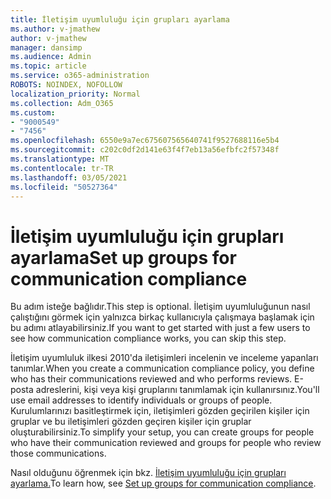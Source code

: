 ```yaml
---
title: İletişim uyumluluğu için grupları ayarlama
ms.author: v-jmathew
author: v-jmathew
manager: dansimp
ms.audience: Admin
ms.topic: article
ms.service: o365-administration
ROBOTS: NOINDEX, NOFOLLOW
localization_priority: Normal
ms.collection: Adm_O365
ms.custom:
- "9000549"
- "7456"
ms.openlocfilehash: 6550e9a7ec675607565640741f9527688116e5b4
ms.sourcegitcommit: c202c0df2d141e63f4f7eb13a56efbfc2f57348f
ms.translationtype: MT
ms.contentlocale: tr-TR
ms.lasthandoff: 03/05/2021
ms.locfileid: "50527364"
---
```

# <a name="set-up-groups-for-communication-compliance"></a><span data-ttu-id="f1278-102">İletişim uyumluluğu için grupları ayarlama</span><span class="sxs-lookup"><span data-stu-id="f1278-102">Set up groups for communication compliance</span></span>

<span data-ttu-id="f1278-103">Bu adım isteğe bağlıdır.</span><span class="sxs-lookup"><span data-stu-id="f1278-103">This step is optional.</span></span> <span data-ttu-id="f1278-104">İletişim uyumluluğunun nasıl çalıştığını görmek için yalnızca birkaç kullanıcıyla çalışmaya başlamak için bu adımı atlayabilirsiniz.</span><span class="sxs-lookup"><span data-stu-id="f1278-104">If you want to get started with just a few users to see how communication compliance works, you can skip this step.</span></span>  
  
<span data-ttu-id="f1278-105">İletişim uyumluluk ilkesi 2010'da iletişimleri incelenin ve inceleme yapanları tanımlar.</span><span class="sxs-lookup"><span data-stu-id="f1278-105">When you create a communication compliance policy, you define who has their communications reviewed and who performs reviews.</span></span> <span data-ttu-id="f1278-106">E-posta adreslerini, kişi veya kişi gruplarını tanımlamak için kullanırsınız.</span><span class="sxs-lookup"><span data-stu-id="f1278-106">You'll use email addresses to identify individuals or groups of people.</span></span> <span data-ttu-id="f1278-107">Kurulumlarınızı basitleştirmek için, iletişimleri gözden geçirilen kişiler için gruplar ve bu iletişimleri gözden geçiren kişiler için gruplar oluşturabilirsiniz.</span><span class="sxs-lookup"><span data-stu-id="f1278-107">To simplify your setup, you can create groups for people who have their communication reviewed and groups for people who review those communications.</span></span>  
  
<span data-ttu-id="f1278-108">Nasıl olduğunu öğrenmek için bkz. [İletişim uyumluluğu için grupları ayarlama.](https://go.microsoft.com/fwlink/?linkid=2129594)</span><span class="sxs-lookup"><span data-stu-id="f1278-108">To learn how, see [Set up groups for communication compliance](https://go.microsoft.com/fwlink/?linkid=2129594).</span></span>
